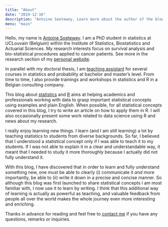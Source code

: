 ```yaml
---
title: "About"
date: "2019-12-16"
description: "Antoine Soetewey. Learn more about the author of the blog."
menu: "main"
---
```


Hello, my name is [Antoine Soetewey](https://www.antoinesoetewey.com/). I am a PhD student in statistics at UCLouvain (Belgium) within the Institute of Statistics, Biostatistics and Actuarial Sciences. My research interests focus on survival analysis and bio-statistical procedures applied to cancer patients. See more in the research section of my [personal website](https://www.antoinesoetewey.com/research).

In parallel with my doctoral thesis, I am [teaching assistant](https://www.antoinesoetewey.com/teaching/) for several courses in statistics and probability at bachelor and master’s level. From time to time, I also provide trainings and workshops in statistics and R in a Belgian consulting company.

This blog about [statistics](/tags/statistics/) and [R](/tags/r/) aims at helping academics and professionals working with data to grasp important statistical concepts using examples and plain English. When possible, for all statistical concepts covered in this blog, I try to write an article on how to apply them in R. I will also occasionally present some work related to data science using R and news about my research.

I really enjoy learning new things. I learn (and I am still learning) a lot by teaching statistics to students from diverse backgrounds. So far, I believed that I understood a statistical concept only if I was able to teach it to my students. If I was not able to explain it in a clear and understandable way, it meant that I needed to study it more thoroughly because I actually did not fully understand it.

With this blog, I have discovered that in order to learn and fully understand something new, one must be able to clearly (i) communicate it *and* more importantly, be able to (ii) write it down in a precise and concise manner. So although this blog was first launched to share statistical concepts I am most familiar with, I now use it to learn by writing. I think that this additional way of learning is actually as powerful as teaching, and valuable feedback from people all over the world makes the whole journey even more interesting and enriching.

Thanks in advance for reading and feel free to [contact me](/contact/) if you have any questions, remarks or inquiries.

